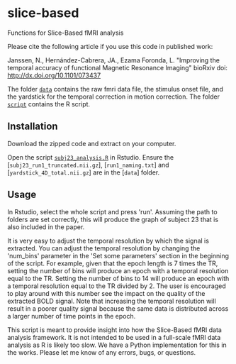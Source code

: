 # slice-based
Functions for Slice-Based fMRI analysis

Please cite the following article if you use this code in published work:

Janssen, N., Hernández-Cabrera, JA., Ezama Foronda, L. 
"Improving the temporal accuracy of functional Magnetic Resonance Imaging"
bioRxiv doi: http://dx.doi.org/10.1101/073437

The folder [`data`](data) contains the raw fmri data file, the stimulus onset file, and the yardstick for the temporal correction in motion correction. The folder [`script`](scripts) contains the R script. 

## Installation

Download the zipped code and extract on your computer. 

Open the script [`subj23_analysis.R`](scripts/subj23_analysis.R) in Rstudio. Ensure the [`subj23_run1_truncated.nii.gz`], [`run1_naming.txt`] and [`yardstick_4D_total.nii.gz`] are in the [`data`] folder.

## Usage

In Rstudio, select the whole script and press 'run'. Assuming the path to folders are set correctly, this will produce the graph of subject 23 that is also included in the paper. 

It is very easy to adjust the temporal resolution by which the signal is extracted. You can adjust the temporal resolution by changing the 'num_bins' parameter in the 'Set some parameters' section in the beginning of the script. For example, given that the epoch length is 7 times the TR, setting the number of bins will produce an epoch with a temporal resolution equal to the TR. Setting the number of bins to 14 will produce an epoch with a temporal resolution equal to the TR divided by 2. The user is encouraged to play around with this number see the impact on the quality of the extracted BOLD signal. Note that increasing the temporal resolution will result in a poorer quality signal because the same data is distributed across a larger number of time points in the epoch. 

This script is meant to provide insight into how the Slice-Based fMRI data analysis framework. It is not intended to be used in a full-scale fMRI data analysis as R is likely too slow. We have a Python implementation for this in the works. Please let me know of any errors, bugs, or questions. 
